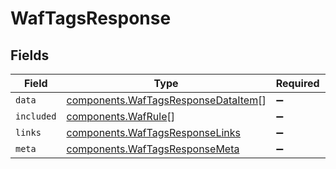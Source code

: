 # WafTagsResponse


## Fields

| Field                                                                                             | Type                                                                                              | Required                                                                                          | Description                                                                                       |
| ------------------------------------------------------------------------------------------------- | ------------------------------------------------------------------------------------------------- | ------------------------------------------------------------------------------------------------- | ------------------------------------------------------------------------------------------------- |
| `data`                                                                                            | [components.WafTagsResponseDataItem](../../../sdk/models/components/waftagsresponsedataitem.md)[] | :heavy_minus_sign:                                                                                | N/A                                                                                               |
| `included`                                                                                        | [components.WafRule](../../../sdk/models/components/wafrule.md)[]                                 | :heavy_minus_sign:                                                                                | N/A                                                                                               |
| `links`                                                                                           | [components.WafTagsResponseLinks](../../../sdk/models/components/waftagsresponselinks.md)         | :heavy_minus_sign:                                                                                | N/A                                                                                               |
| `meta`                                                                                            | [components.WafTagsResponseMeta](../../../sdk/models/components/waftagsresponsemeta.md)           | :heavy_minus_sign:                                                                                | N/A                                                                                               |